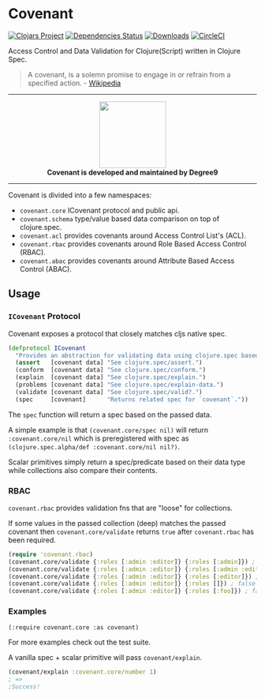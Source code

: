 # Covenant

[![Clojars Project](https://img.shields.io/clojars/v/degree9/covenant.svg)](https://clojars.org/degree9/covenant)
[![Dependencies Status](https://versions.deps.co/degree9/covenant/status.svg)](https://versions.deps.co/degree9/covenant)
[![Downloads](https://versions.deps.co/degree9/covenant/downloads.svg)](https://versions.deps.co/degree9/covenant)
[![CircleCI](https://circleci.com/gh/degree9/covenant/tree/master.svg?style=shield)](https://circleci.com/gh/degree9/covenant/tree/master)
<!-- [![Medium](https://img.shields.io/badge/medium-read-blue.svg)](https://medium.com/degree9/boot-covenant-e1453826b732) -->

Access Control and Data Validation for Clojure(Script) written in Clojure Spec.

> A covenant, is a solemn promise to engage in or refrain from a specified action. - [Wikipedia](https://en.wikipedia.org/wiki/Covenant_(law))

---

<p align="center">
  <a href="https://degree9.io" align="center">
    <img width="135" src="http://degree9.io/images/degree9.png">
  </a>
  <br>
  <b>Covenant is developed and maintained by Degree9</b>
</p>

---

Covenant is divided into a few namespaces:
- `covenant.core` ICovenant protocol and public api.
- `covenant.schema` type/value based data comparison on top of clojure.spec.
- `covenant.acl` provides covenants around Access Control List's (ACL).
- `covenant.rbac` provides covenants around Role Based Access Control (RBAC).
- `covenant.abac` provides covenants around Attribute Based Access Control (ABAC).

## Usage ##

### `ICovenant` Protocol

Covenant exposes a protocol that closely matches cljs native spec.

```clojure
(defprotocol ICovenant
  "Provides an abstraction for validating data using clojure.spec based on a covenant."
  (assert   [covenant data] "See clojure.spec/assert.")
  (conform  [covenant data] "See clojure.spec/conform.")
  (explain  [covenant data] "See clojure.spec/explain.")
  (problems [covenant data] "See clojure.spec/explain-data.")
  (validate [covenant data] "See clojure.spec/valid?.")
  (spec     [covenant]      "Returns related spec for `covenant`."))
```

The `spec` function will return a spec based on the passed data.

A simple example is that `(covenant.core/spec nil)` will return
`:covenant.core/nil` which is preregistered with spec as
`(clojure.spec.alpha/def :covenant.core/nil nil?)`.

Scalar primitives simply return a spec/predicate based on their data type while
collections also compare their contents.

### RBAC

`covenant.rbac` provides validation fns that are "loose" for collections.

If some values in the passed collection (deep) matches the passed covenant then
`covenant.core/validate` returns `true` after `covenant.rbac` has been required.

```clojure
(require 'covenant.rbac)
(covenant.core/validate {:roles [:admin :editor]} {:roles [:admin]}) ; true
(covenant.core/validate {:roles [:admin :editor]} {:roles [:admin :editor]}) ; true
(covenant.core/validate {:roles [:admin :editor]} {:roles [:editor]}) ; true
(covenant.core/validate {:roles [:admin :editor]} {:roles []}) ; false
(covenant.core/validate {:roles [:admin :editor]} {:roles [:foo]}) ; false
```

### Examples

`(:require covenant.core :as covenant)`

For more examples check out the test suite.

A vanilla spec + scalar primitive will pass `covenant/explain`.

```clojure
(covenant/explain :covenant.core/number 1)
; =>
;Success!
```
